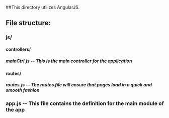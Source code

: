 ##This directory utilizes AngularJS. 

## File structure:
### js/
####  controllers/
#####   mainCtrl.js -- This is the main controller for the application
####  routes/
#####   routes.js -- The routes file will ensure that pages load in a quick and smooth fashion
### app.js -- This file contains the definition for the main module of the app 
